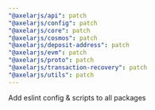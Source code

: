 ```yaml
---
"@axelarjs/api": patch
"@axelarjs/config": patch
"@axelarjs/core": patch
"@axelarjs/cosmos": patch
"@axelarjs/deposit-address": patch
"@axelarjs/evm": patch
"@axelarjs/proto": patch
"@axelarjs/transaction-recovery": patch
"@axelarjs/utils": patch
---
```


Add eslint config & scripts to all packages
